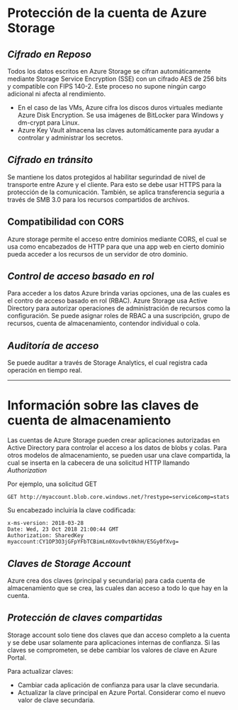 # Protección de la cuenta de Azure Storage
## _Cifrado en Reposo_
Todos los datos escritos en Azure Storage se cifran automáticamente mediante Storage Service Encryption (SSE) con un cifrado AES de 256 bits y compatible con FIPS 140-2. Este proceso no supone ningún cargo adicional ni afecta al rendimiento.
- En el caso de las VMs, Azure cifra los discos duros virtuales mediante Azure Disk Encryption. Se usa imágenes de BitLocker para Windows y dm-crypt para Linux.
- Azure Key Vault almacena las claves automáticamente para ayudar a controlar y administrar los secretos.

## _Cifrado en tránsito_
Se mantiene los datos protegidos al habilitar segurindad de nivel de transporte entre Azure y el cliente. Para esto se debe usar HTTPS para la protección de la comunicación. También, se aplica transferencia seguria a través de SMB 3.0 para los recursos compartidos de archivos.

## Compatibilidad con CORS
Azure storage permite el acceso entre dominios mediante CORS, el cual se usa como encabezados de HTTP para que una app web en cierto dominio pueda acceder a los recursos de un servidor de otro dominio. 

## _Control de acceso basado en rol_
Para acceder a los datos Azure brinda varias opciones, una de las cuales es el contro de acceso basado en rol (RBAC). Azure Storage usa Active Directory para autorizar operaciones de administración de recursos como la configuración. Se puede asignar roles de RBAC a una suscripción, grupo de recursos, cuenta de almacenamiento, contendor individual o cola.

## _Auditoría de acceso_
Se puede auditar a través de Storage Analytics, el cual registra cada operación en tiempo real.

---

# Información sobre las claves de cuenta de almacenamiento
Las cuentas de Azure Storage pueden crear aplicaciones autorizadas en Active Directory para controlar el acceso a los datos de blobs y colas. Para otros modelos de almacenamiento, se pueden usar una clave compartida, la cual se inserta en la cabecera de una solicitud HTTP llamando _Authorization_ 

Por ejemplo, una solicitud GET
```
GET http://myaccount.blob.core.windows.net/?restype=service&comp=stats
```

Su encabezado incluiría la clave codificada:
```
x-ms-version: 2018-03-28  
Date: Wed, 23 Oct 2018 21:00:44 GMT  
Authorization: SharedKey myaccount:CY1OP3O3jGFpYFbTCBimLn0Xov0vt0khH/E5Gy0fXvg=
```

## _Claves de Storage Account_
Azure crea dos claves (principal y secundaria) para cada cuenta de almacenamiento que se crea, las cuales dan acceso a todo lo que hay en la cuenta. 

## _Protección de claves compartidas_
Storage account solo tiene dos claves que dan acceso completo a la cuenta y se debe usar solamente para aplicaciones internas de confianza.
Si las claves se comprometen, se debe cambiar los valores de clave en Azure Portal.

Para actualizar claves:
- Cambiar cada aplicación de confianza para usar la clave secundaria.
- Actualizar la clave principal en Azure Portal. Considerar como el nuevo valor de clave secundaria.